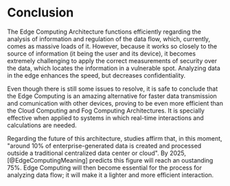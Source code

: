 # Conclusion

The Edge Computing Architecture functions efficiently regarding the analysis of information 
and regulation of the data flow, which, currently, comes as massive loads of it. However, 
because it works so closely to the source of information (it being the user and its device), 
it becomes extremely challenging to apply the correct measurements of security over the data, 
which locates the information in a vulnerable spot. Analyzing data in the edge enhances the speed, 
but decreases confidentiality.

Even though there is still some issues to resolve, it is safe to conclude that the Edge Computing 
is an amazing alternative for faster data transmission and comunication with other devices, proving 
to be even more efficient than the Cloud Computing and Fog Computing Architectures. It is specially 
effective when applied to systems in which real-time interactions and calculations are needed.

Regarding the future of this architecture, studies affirm that, in this moment, "around 10% of 
enterprise-generated data is created and processed outside a traditional centralized data center 
or cloud". By 2025, [@EdgeComputingMeaning] predicts this figure will reach an oustanding 75%. Edge 
Computing will then become essential for the process for analyzing data flow; it will make it a lighter 
and more efficient interaction.